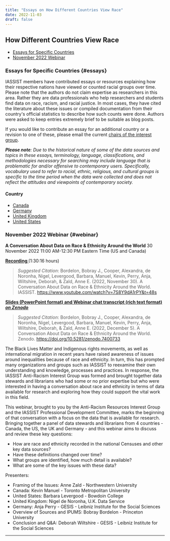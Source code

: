 ```yaml
---
title: "Essays on How Different Countries View Race"
date: 2022-11-03
draft: false
---
```

## How Different Countries View Race

- [Essays for Specific Countries](/community/antiracismresources-ig/essays#essays)
- [November 2022 Webinar](/community/antiracismresources-ig/essays#webinar)

### Essays for Specific Countries {#essays}

IASSIST members have contributed essays or resources explaining how their respective nations have viewed or counted racial groups over time. Please note that the authors do not claim expertise as researchers in this area.  Rather they are data professionals who help researchers and students find data on race, racism, and racial justice. In most cases, they have cited the literature about these issues or compiled documentation from their country's official statistics to describe how such counts were done.  Authors were asked to keep entries extremely brief to be suitable as blog posts.

If you would like to contribute an essay for an additional country or a revision to one of these, please email the current [chairs of the interest group](/community/antiracism-resources).

***Please note**: Due to the historical nature of some of the data sources and topics in these essays, terminology, language, classifications, and methodologies 
necessary for searching may include language that is problematic for and/or offensive to contemporary users. Specifically, vocabulary used to refer to racial, ethnic, religious, and cultural groups is specific to the time period when the data were collected and does not reflect the attitudes and viewpoints of contemporary society.* 

#### Country

- [Canada](/community/antiracismresources-ig/canada)
- [Germany](/community/antiracismresources-ig/germany)
- [United Kingdom](/community/antiracismresources-ig/uk)
- [United States](/community/antiracismresources-ig/us)

### November 2022 Webinar {#webinar}

**A Conversation About Data on Race & Ethnicity Around the World**
30 November 2022 11:00 AM-12:30 PM Eastern Time (US and Canada)

**[Recording <i class="fas fa-external-link-alt"></i>](https://www.youtube.com/watch?v=7S8Y9dA1rPY&t=48s)** (1:30:16 hours)

> *Suggested Citation*:  Bordelon, Bobray J., Cooper, Alexandra, de Noronha, Nigel, Levergood, Barbara, Manuel, Kevin, Perry, Anja, Wiltshire, Deborah, & Zald, Anne E. \(2022, November 30). A Conversation About Data on Race & Ethnicity Around the World. IASSIST.  https://www.youtube.com/watch?v=7S8Y9dA1rPY&t=48s

**[Slides \(PowerPoint format) and Webinar chat transcript \(rich text format) *on Zenodo* <i class="fas fa-external-link-alt"></i>](https://doi.org/10.5281/zenodo.7400733)**

> *Suggested Citation*:  Bordelon, Bobray J., Cooper, Alexandra, de Noronha, Nigel, Levergood, Barbara, Manuel, Kevin, Perry, Anja, Wiltshire, Deborah, & Zald, Anne E. \(2022, December 5). A Conversation About Data on Race & Ethnicity Around the World. Zenodo. https://doi.org/10.5281/zenodo.7400733

The Black Lives Matter and Indigenous rights movements, as well as international migration in recent years have raised awareness of issues around inequalities because of race and ethnicity. In turn, this has prompted many organizations and groups such as IASSIST to reexamine their own understanding and knowledge, processes and practices. In response, the IASSIST Anti-Racism Interest Group was formed and brought together data stewards and librarians who had some or no prior expertise but who were interested in having a conversation about race and ethnicity in terms of data available for research and exploring how they could support the vital work in this field.

This webinar, brought to you by the Anti-Racism Resources Interest Group and the IASSIST Professional Development Committee, marks the beginning of that conversation with a focus on the data that is available for research. Bringing together a panel of data stewards and librarians from 4 countries - Canada, the US, the UK and Germany - and this webinar aims to discuss and review these key questions:

- How are race and ethnicity recorded in the national Censuses and other key data sources?
- Have these definitions changed over time?
- What groups are identified, how much detail is available?
- What are some of the key issues with these data?


Presenters:
- Framing of the Issues: Anne Zald - Northwestern University
- Canada: Kevin Manuel - Toronto Metropolitan University
- United States: Barbara Levergood - Bowdoin College
- United Kingdom: Nigel de Noronha, U.K. Data Service
- Germany: Anja Perry - GESIS - Leibniz Institute for the Social Sciences
- Overview of Sources and IPUMS: Bobray Bordelon - Princeton University
- Conclusion and Q&A: Deborah Wiltshire - GESIS - Leibniz Institute for the Social Sciences
<hr>
